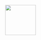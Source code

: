 <div id="header" align="center">
  <img src="https://media.tenor.com/nd4u-hFPRqUAAAAi/cute.gif" width="100"/>
</div>
